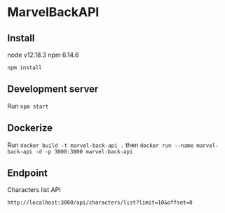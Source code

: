 # MarvelBackAPI

## Install

node v12.18.3
npm 6.14.6

`npm install`

## Development server

Run `npm start`

## Dockerize

Run `docker build -t marvel-back-api .` then `docker run --name marvel-back-api -d -p 3000:3000 marvel-back-api`

## Endpoint

Characters list API

`http://localhost:3000/api/characters/list?limit=10&offset=0`
